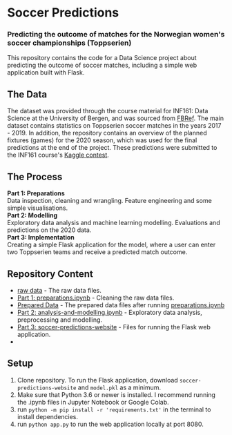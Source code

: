 # Soccer Predictions
### Predicting the outcome of matches for the Norwegian women's soccer championships (Toppserien)
This repository contains the code for a Data Science project about predicting the outcome of soccer matches, including a simple web application built with Flask.


## The Data
The dataset was provided through the course material for INF161: Data Science at the University of Bergen, and was 
sourced from [FBRef](https://fbref.com/en/comps/185/history/Toppserien-Seasons). The main dataset contains statistics on Toppserien 
soccer matches in the years 2017 - 2019. In addition, the repository contains an overview of the planned fixtures (games) for the 2020 season, 
which was used for the final predictions at the end of the project. These predictions were submitted to the INF161 course's [Kaggle contest](https://www.kaggle.com/c/inf161-innforing-i-data-science-2021/overview). 

## The Process
**Part 1: Preparations** <br>
Data inspection, cleaning and wrangling. Feature engineering and some simple visualisations.<br>
**Part 2: Modelling** <br>
Exploratory data analysis and machine learning modelling. Evaluations and predictions on the 2020 data.<br>
**Part 3: Implementation** <br>
Creating a simple Flask application for the model, where a user can enter two Toppserien teams and receive a predicted match outcome.<br>


## Repository Content
* [raw data]() - The raw data files.
* [Part 1: preparations.ipynb]() - Cleaning the raw data files. 
* [Prepared Data]() - The prepared data files after running [preparations.ipynb]()
* [Part 2: analysis-and-modelling.ipynb]() - Exploratory data analysis, preprocessing and modelling.
* [Part 3: soccer-predictions-website]() - Files for running the Flask web application.
* 


## Setup
1) Clone repository. To run the Flask application, download `soccer-predictions-website` and `model.pkl` as a minimum.
2) Make sure that Python 3.6 or newer is installed. I recommend running the .ipynb files in Jupyter Notebook or Google Colab. 
3) run `python -m pip install -r 'requirements.txt'` in the terminal to install dependencies.
4) run `python app.py` to run the web application locally at port 8080.
